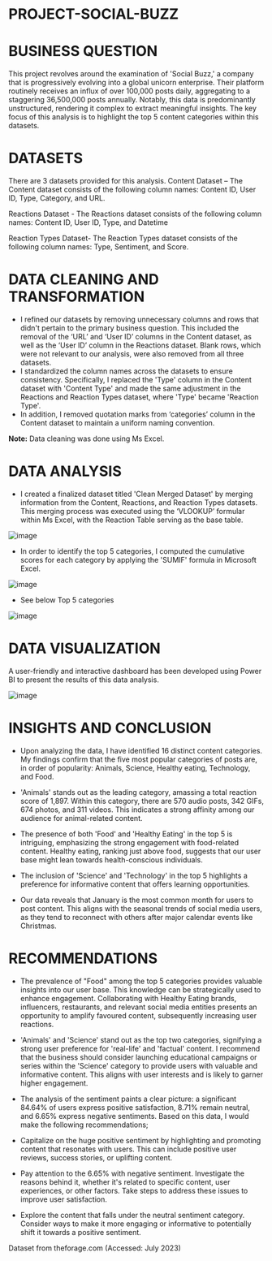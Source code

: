 # PROJECT-SOCIAL-BUZZ

# BUSINESS QUESTION

This project revolves around the examination of 'Social Buzz,' a company that is progressively evolving into a global unicorn enterprise. Their platform routinely receives an influx of over 100,000 posts daily, aggregating to a staggering 36,500,000 posts annually. Notably, this data is predominantly unstructured, rendering it complex to extract meaningful insights. The key focus of this analysis is to highlight the top 5 content categories within this datasets.

# DATASETS

There are 3 datasets provided for this analysis.
Content Dataset – The Content dataset consists of the following column names: Content ID, User ID, Type, Category, and URL.
   
Reactions Dataset - The Reactions dataset consists of the following column names: Content ID, User ID, Type, and Datetime

Reaction Types Dataset- The Reaction Types dataset consists of the following column names: Type, Sentiment, and Score.
   
# DATA CLEANING AND TRANSFORMATION

* I refined our datasets by removing unnecessary columns and rows that didn't pertain to the primary business question. This included the removal of the ‘URL’ and ‘User ID’ columns in the Content dataset, as well as the ‘User ID’ column in the Reactions dataset. Blank rows, which were not relevant to our analysis, were also removed from all three datasets.
*	I standardized the column names across the datasets to ensure consistency. Specifically, I replaced the 'Type' column in the Content dataset with 'Content Type' and made the same adjustment in the Reactions and Reaction Types dataset, where 'Type' became 'Reaction Type'. 
*	In addition, I removed quotation marks from ‘categories’ column in the Content dataset to maintain a uniform naming convention.
   
**Note:** Data cleaning was done using Ms Excel.

# DATA ANALYSIS

* I created a finalized dataset titled 'Clean Merged Dataset' by merging information from the Content, Reactions, and Reaction Types datasets. This merging process was executed using the ‘VLOOKUP’ formular within Ms Excel, with the Reaction Table serving as the base table.
   
![image](https://github.com/Tanpepper29/PROJECT-SOCIAL-BUZZ/assets/137109080/d5023c88-2cb8-4540-bdc8-b4ef409e4629)

* In order to identify the top 5 categories, I computed the cumulative scores for each category by applying the 'SUMIF' formula in Microsoft Excel.
   
![image](https://github.com/Tanpepper29/PROJECT-SOCIAL-BUZZ/assets/137109080/0959c145-35cc-4284-9f70-327d068c04a6)

* See below Top 5 categories
  
![image](https://github.com/Tanpepper29/PROJECT-SOCIAL-BUZZ/assets/137109080/6e167626-5c89-4b1b-9a2a-84aab325d22f)

# DATA VISUALIZATION
A user-friendly and interactive dashboard has been developed using Power BI to present the results of this data analysis. 

![image](https://github.com/Tanpepper29/PROJECT-SOCIAL-BUZZ/assets/137109080/7e68e580-7ac0-4bac-adbf-946d833c3e0f)

# INSIGHTS AND CONCLUSION
* Upon analyzing the data, I have identified 16 distinct content categories. My findings confirm that the five most popular categories of posts are, in order of popularity: Animals, Science, Healthy eating, Technology, and Food.

* 'Animals' stands out as the leading category, amassing a total reaction score of 1,897. Within this category, there are 570 audio posts, 342 GIFs, 674 photos, and 311 videos. This indicates a strong affinity among our audience for animal-related content.

* The presence of both 'Food' and 'Healthy Eating' in the top 5 is intriguing, emphasizing the strong engagement with food-related content. Healthy eating, ranking just above food, suggests that our user base might lean towards health-conscious individuals.

* The inclusion of 'Science' and 'Technology' in the top 5 highlights a preference for informative content that offers learning opportunities.

* Our data reveals that January is the most common month for users to post content. This aligns with the seasonal trends of social media users, as they tend to reconnect with others after major calendar events like Christmas.

# RECOMMENDATIONS
* The prevalence of "Food" among the top 5 categories provides valuable insights into our user base. This knowledge can be strategically used to enhance engagement. Collaborating with Healthy Eating brands, influencers, restaurants, and relevant social media entities presents an opportunity to amplify favoured content, subsequently increasing user reactions.

* 'Animals' and 'Science' stand out as the top two categories, signifying a strong user preference for 'real-life' and 'factual' content. I recommend that the business should consider launching educational campaigns or series within the 'Science' category to provide users with valuable and informative content. This aligns with user interests and is likely to garner higher engagement.

* The analysis of the sentiment paints a clear picture: a significant 84.64% of users express positive satisfaction, 8.71% remain neutral, and 6.65% express negative sentiments. Based on this data, I would make the following recommendations;
* Capitalize on the huge positive sentiment by highlighting and promoting content that resonates with users. This can include positive user reviews, success stories, or uplifting content.
* Pay attention to the 6.65% with negative sentiment. Investigate the reasons behind it, whether it's related to specific content, user experiences, or other factors. Take steps to address these issues to improve user satisfaction.
* Explore the content that falls under the neutral sentiment category. Consider ways to make it more engaging or informative to potentially shift it towards a positive sentiment.

Dataset from theforage.com (Accessed: July 2023)
